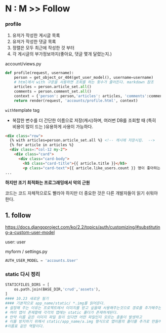 # N : M >> Follow

### profile

1. 유저가 작성한 게시글 목록
2. 유저가 작성한 댓글 목록
3. 정렬은 모두 최근에 작성한 것 부터
4. 각 게시글의 부가정보까지(좋아요, 댓글 몇개 달렸는지.)

account/views.py

```python
def profile(request, username):
    person = get_object_or_404(get_user_model(), username=username)
    # html에서 with 구문을 사용하면 조회를 하는 횟수가 줄어든다. markdown 참조
    articles = person.article_set.all()
    comments = person.comment_set.all()
    context = {'person': person,'articles': articles, 'comments':comments,}
    return render(request, 'accounts/profile.html', context)
```

`with`template tag

- 복잡한 변수를 더 간단한 이름으로 저장(캐시)하며, 여러번 DB를 조회할 때 (특히 비용이 많이 드는 )유용하게 사용이 가능하다.

```html
<div class="row">
  {% with articles=person.article_set.all %} <!-- 캐시에 저장시킴.  -->
  {% for article in articles %}
  <div class=:"col-12 my-2">
    <div class="card">
      <div class="card-body">
        <h5 class="card-title">{{ article.title }}</h5>
        <p class="card-text">{{ article.like_users.count }} 명이 좋아하는 글</p>
...
```

**하지만 조기 최적화는 프로그래밍에서 악의 근원**

코드는 코드 자체적으로도 빨라야 하지만 더 중요한 것은 다른 개발자들이 읽기 쉬워야 한다. 

## 1. follow

https://docs.djangoproject.com/ko/2.2/topics/auth/customizing/#substituting-a-custom-user-model

user: user

myform / settings.py

```python
AUTH_USER_MODEL = 'accounts.User'
```



### static 다시 정리

```python
STATICFILES_DIRS = [
    os.path.join(BASE_DIR,'crud','assets'),
]
#### 10.23 새로운 필기
#### 기본적으로 app_name/static/ *.img를 읽어온다.
# 설정해 주는 이유는 프로젝트에서 이미지를 받고 싶을때 사용해주는것으로 경로를 추가해주는것이다.
# 여러 앱이 존재할때 각각의 앱에는 static 폴더가 존재하게된다.
# 만약 이름 같은 이미지 파일 등이 있다면 어떤 파일인지 모르는 충돌이 발생하고
# 이를 방지하기 위해서 static/app_name/a.img 형식으로 앱이름의 폴더를 추가로 만들어 준다.
#이름표 같은 역할이다.
```
































